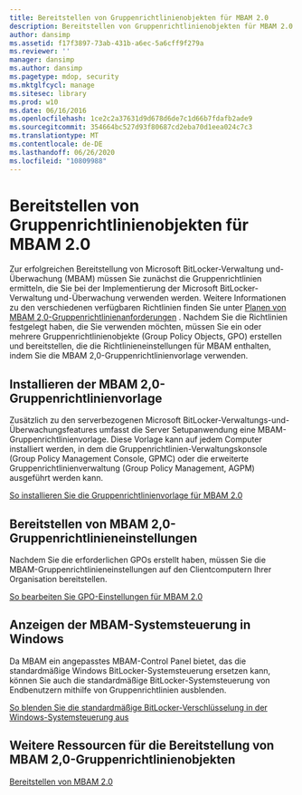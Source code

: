 ```yaml
---
title: Bereitstellen von Gruppenrichtlinienobjekten für MBAM 2.0
description: Bereitstellen von Gruppenrichtlinienobjekten für MBAM 2.0
author: dansimp
ms.assetid: f17f3897-73ab-431b-a6ec-5a6cff9f279a
ms.reviewer: ''
manager: dansimp
ms.author: dansimp
ms.pagetype: mdop, security
ms.mktglfcycl: manage
ms.sitesec: library
ms.prod: w10
ms.date: 06/16/2016
ms.openlocfilehash: 1ce2c2a37631d9d678d6de7c1d66b7fdafb2ade9
ms.sourcegitcommit: 354664bc527d93f80687cd2eba70d1eea024c7c3
ms.translationtype: MT
ms.contentlocale: de-DE
ms.lasthandoff: 06/26/2020
ms.locfileid: "10809988"
---
```

# Bereitstellen von Gruppenrichtlinienobjekten für MBAM 2.0


Zur erfolgreichen Bereitstellung von Microsoft BitLocker-Verwaltung und-Überwachung (MBAM) müssen Sie zunächst die Gruppenrichtlinien ermitteln, die Sie bei der Implementierung der Microsoft BitLocker-Verwaltung und-Überwachung verwenden werden. Weitere Informationen zu den verschiedenen verfügbaren Richtlinien finden Sie unter [Planen von MBAM 2,0-Gruppenrichtlinienanforderungen](planning-for-mbam-20-group-policy-requirements-mbam-2.md) . Nachdem Sie die Richtlinien festgelegt haben, die Sie verwenden möchten, müssen Sie ein oder mehrere Gruppenrichtlinienobjekte (Group Policy Objects, GPO) erstellen und bereitstellen, die die Richtlinieneinstellungen für MBAM enthalten, indem Sie die MBAM 2,0-Gruppenrichtlinienvorlage verwenden.

## Installieren der MBAM 2,0-Gruppenrichtlinienvorlage


Zusätzlich zu den serverbezogenen Microsoft BitLocker-Verwaltungs-und-Überwachungsfeatures umfasst die Server Setupanwendung eine MBAM-Gruppenrichtlinienvorlage. Diese Vorlage kann auf jedem Computer installiert werden, in dem die Gruppenrichtlinien-Verwaltungskonsole (Group Policy Management Console, GPMC) oder die erweiterte Gruppenrichtlinienverwaltung (Group Policy Management, AGPM) ausgeführt werden kann.

[So installieren Sie die Gruppenrichtlinienvorlage für MBAM 2.0](how-to-install-the-mbam-20-group-policy-template-mbam-2.md)

## Bereitstellen von MBAM 2,0-Gruppenrichtlinieneinstellungen


Nachdem Sie die erforderlichen GPOs erstellt haben, müssen Sie die MBAM-Gruppenrichtlinieneinstellungen auf den Clientcomputern Ihrer Organisation bereitstellen.

[So bearbeiten Sie GPO-Einstellungen für MBAM 2.0](how-to-edit-mbam-20-gpo-settings-mbam-2.md)

## Anzeigen der MBAM-Systemsteuerung in Windows


Da MBAM ein angepasstes MBAM-Control Panel bietet, das die standardmäßige Windows BitLocker-Systemsteuerung ersetzen kann, können Sie auch die standardmäßige BitLocker-Systemsteuerung von Endbenutzern mithilfe von Gruppenrichtlinien ausblenden.

[So blenden Sie die standardmäßige BitLocker-Verschlüsselung in der Windows-Systemsteuerung aus](how-to-hide-default-bitlocker-encryption-in-the-windows-control-panel-mbam-2.md)

## Weitere Ressourcen für die Bereitstellung von MBAM 2,0-Gruppenrichtlinienobjekten


[Bereitstellen von MBAM 2.0](deploying-mbam-20-mbam-2.md)

 

 





